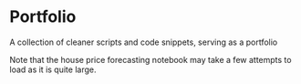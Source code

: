 # Portfolio
A collection of cleaner scripts and code snippets, serving as a portfolio

Note that the house price forecasting notebook may take a few attempts to load as it is quite large.
